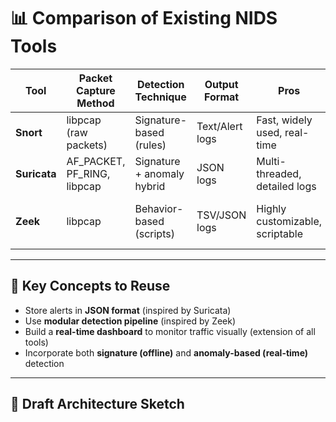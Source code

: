 # 📊 Comparison of Existing NIDS Tools

| Tool     | Packet Capture Method | Detection Technique       | Output Format | Pros                                     | Cons                                  |
|----------|------------------------|----------------------------|---------------|------------------------------------------|---------------------------------------|
| **Snort**    | libpcap (raw packets)     | Signature-based (rules)     | Text/Alert logs | Fast, widely used, real-time             | Limited to known attacks              |
| **Suricata** | AF_PACKET, PF_RING, libpcap | Signature + anomaly hybrid | JSON logs     | Multi-threaded, detailed logs            | Heavy on resources                    |
| **Zeek**     | libpcap                | Behavior-based (scripts)    | TSV/JSON logs | Highly customizable, scriptable         | Harder to configure than Snort        |

---

## 🔁 Key Concepts to Reuse

- Store alerts in **JSON format** (inspired by Suricata)
- Use **modular detection pipeline** (inspired by Zeek)
- Build a **real-time dashboard** to monitor traffic visually (extension of all tools)
- Incorporate both **signature (offline)** and **anomaly-based (real-time)** detection

---

## 🔧 Draft Architecture Sketch

